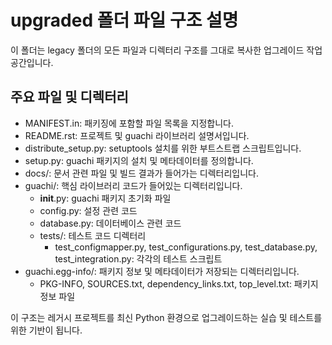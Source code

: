 # upgraded 폴더 파일 구조 설명

이 폴더는 legacy 폴더의 모든 파일과 디렉터리 구조를 그대로 복사한 업그레이드 작업 공간입니다.

## 주요 파일 및 디렉터리

- MANIFEST.in: 패키징에 포함할 파일 목록을 지정합니다.
- README.rst: 프로젝트 및 guachi 라이브러리 설명서입니다.
- distribute_setup.py: setuptools 설치를 위한 부트스트랩 스크립트입니다.
- setup.py: guachi 패키지의 설치 및 메타데이터를 정의합니다.
- docs/: 문서 관련 파일 및 빌드 결과가 들어가는 디렉터리입니다.
- guachi/: 핵심 라이브러리 코드가 들어있는 디렉터리입니다.
  - __init__.py: guachi 패키지 초기화 파일
  - config.py: 설정 관련 코드
  - database.py: 데이터베이스 관련 코드
  - tests/: 테스트 코드 디렉터리
    - test_configmapper.py, test_configurations.py, test_database.py, test_integration.py: 각각의 테스트 스크립트
- guachi.egg-info/: 패키지 정보 및 메타데이터가 저장되는 디렉터리입니다.
  - PKG-INFO, SOURCES.txt, dependency_links.txt, top_level.txt: 패키지 정보 파일

이 구조는 레거시 프로젝트를 최신 Python 환경으로 업그레이드하는 실습 및 테스트를 위한 기반이 됩니다.
